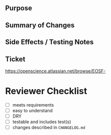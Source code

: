 <!-- Before you submit your Pull Request, make sure you picked the right branch:

     - For hotfixes, select "master" as the target branch
     - For new features and non-hotfix bugfixes, select "develop" as the target branch
     - For release feature fixes, select the relevant release branch (release/X.Y.Z) as the target branch -->

## Purpose



## Summary of Changes



## Side Effects / Testing Notes



## Ticket

https://openscience.atlassian.net/browse/EOSF-

# Reviewer Checklist

- [ ] meets requirements
- [ ] easy to understand
- [ ] DRY
- [ ] testable and includes test(s)
- [ ] changes described in `CHANGELOG.md`

<!-- Please strike through any checks that you think are not relevant for this PR and indicate why, e.g.

     - [ ] ~~easy to understand~~ *(necessarily complex)*
-->
